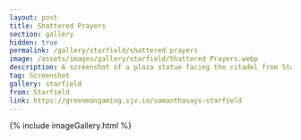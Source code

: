 ```yaml
---
layout: post
title: Shattered Prayers
section: gallery
hidden: true
permalink: /gallery/starfield/shattered prayers
image: /assets/images/gallery/starfield/Shattered Prayers.webp
description: A screenshot of a plaza statue facing the citadel from Starfield&#58; Shattered Space, taken by Samantha Says.
tag: Screenshot
gallery: starfield
from: Starfield
link: https://greenmangaming.sjv.io/samanthasays-starfield
---
```

{% include imageGallery.html %}